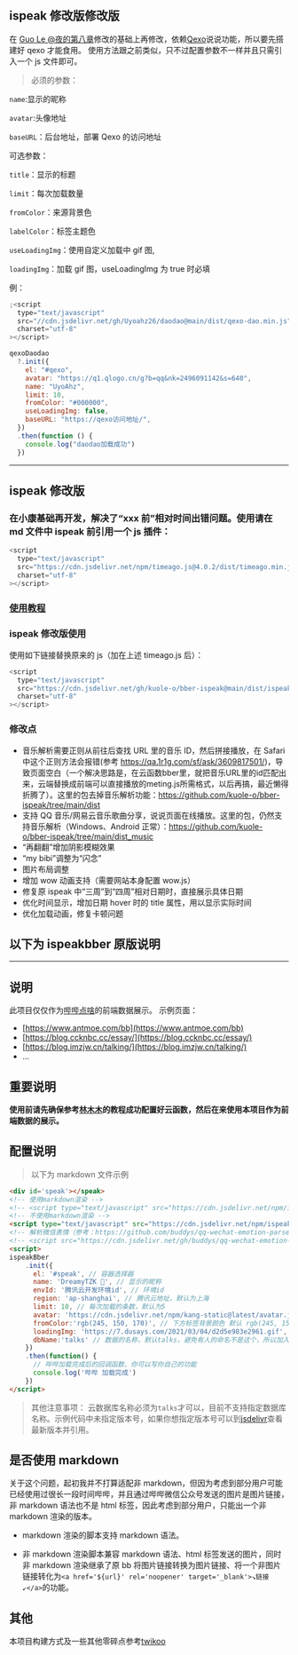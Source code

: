 ## ispeak 修改版修改版

在 [Guo Le @夜的第八章](https://guole.fun/)修改的基础上再修改，依赖[Qexo](https://github.com/Qexo/Qexo/wiki)说说功能，所以要先搭建好 qexo 才能食用。
使用方法跟之前类似，只不过配置参数不一样并且只需引入一个 js 文件即可。

> 必须的参数：

`name`:显示的昵称

`avatar`:头像地址

`baseURL`：后台地址，部署 Qexo 的访问地址

可选参数：

`title`：显示的标题

`limit`：每次加载数量

`fromColor`：来源背景色

`labelColor`：标签主题色

`useLoadingImg`：使用自定义加载中 gif 图,

`loadingImg`：加载 gif 图，useLoadingImg 为 true 时必填

例：

```js
;<script
  type="text/javascript"
  src="//cdn.jsdelivr.net/gh/Uyoahz26/daodao@main/dist/qexo-dao.min.js"
  charset="utf-8"
></script>

qexoDaodao
  ?.init({
    el: "#qexo",
    avatar: "https://q1.qlogo.cn/g?b=qq&nk=2496091142&s=640",
    name: "UyoAhz",
    limit: 10,
    fromColor: "#000000",
    useLoadingImg: false,
    baseURL: "https://qexo访问地址/",
  })
  .then(function () {
    console.log("daodao加载成功")
  })
```

---

## ispeak 修改版

### 在小康基础再开发，解决了“xxx 前”相对时间出错问题。使用请在 md 文件中 ispeak 前引用一个 js 插件：

```js
<script
  type="text/javascript"
  src="https://cdn.jsdelivr.net/npm/timeago.js@4.0.2/dist/timeago.min.js"
  charset="utf-8"
></script>
```

### [使用教程](https://guole.fun/posts/34234/)

### ispeak 修改版使用

使用如下链接替换原来的 js（加在上述 timeago.js 后）：

```js
<script
  type="text/javascript"
  src="https://cdn.jsdelivr.net/gh/kuole-o/bber-ispeak@main/dist/ispeak-bber.min.js"
  charset="utf-8"
></script>
```

### 修改点

- 音乐解析需要正则从前往后查找 URL 里的音乐 ID，然后拼接播放，在 Safari 中这个正则方法会报错(参考 https://qa.1r1g.com/sf/ask/3609817501/)，导致页面空白（一个解决思路是，在云函数bber里，就把音乐URL里的id匹配出来，云端替换成前端可以直接播放的meting.js所需格式，以后再搞，最近懒得折腾了）。这里的包去掉音乐解析功能：https://github.com/kuole-o/bber-ispeak/tree/main/dist
- 支持 QQ 音乐/网易云音乐歌曲分享，说说页面在线播放。这里的包，仍然支持音乐解析（Windows、Android 正常）：https://github.com/kuole-o/bber-ispeak/tree/main/dist_music
- “再翻翻”增加阴影模糊效果
- “my bibi”调整为“闪念”
- 图片布局调整
- 增加 wow 动画支持（需要网站本身配置 wow.js）
- 修复原 ispeak 中“三周”到“四周”相对日期时，直接展示具体日期
- 优化时间显示，增加日期 hover 时的 title 属性，用以显示实际时间
- 优化加载动画，修复卡顿问题

## 以下为 ispeakbber 原版说明

---

## 说明

此项目仅仅作为[哔哔点啥](https://immmmm.com/bb-by-wechat-pro/)的前端数据展示。
示例页面：

- [https://www.antmoe.com/bb](https://www.antmoe.com/bb)
- [https://blog.ccknbc.cc/essay/](https://blog.ccknbc.cc/essay/)
- [https://blog.imzjw.cn/talking/](https://blog.imzjw.cn/talking/)
- ...

## 重要说明

**使用前请先确保参考[林木木](https://immmmm.com/bb-by-wechat-pro/#%e6%89%8b%e5%8a%a8%e9%83%a8%e7%bd%b2%e5%88%9b%e5%bb%ba%e5%ba%94%e7%94%a8)的教程成功配置好云函数，然后在来使用本项目作为前端数据的展示。**

## 配置说明

> 以下为 markdown 文件示例

```markdown
<div id='speak'></speak>
<!-- 使用markdown渲染 -->
<!-- <script type="text/javascript" src="https://cdn.jsdelivr.net/npm/ispeak-bber/ispeak-bber-md.min.js" charset="utf-8" ></script> -->
<!-- 不使用markdown渲染 -->
<script type="text/javascript" src="https://cdn.jsdelivr.net/npm/ispeak-bber/ispeak-bber.min.js" charset="utf-8" ></script>
<!-- 解析微信表情（参考：https://github.com/buddys/qq-wechat-emotion-parser） -->
<!-- <script src="https://cdn.jsdelivr.net/gh/buddys/qq-wechat-emotion-parser@master/dist/qq-wechat-emotion-parser.min.js"></script> -->
<script>
ispeakBber
    .init({
      el: '#speak', // 容器选择器
      name: 'DreamyTZK 🦄', // 显示的昵称
      envId: '腾讯云开发环境id', // 环境id
      region: 'ap-shanghai', // 腾讯云地址，默认为上海
      limit: 10, // 每次加载的条数，默认为5
      avatar: 'https://cdn.jsdelivr.net/npm/kang-static@latest/avatar.jpg',
      fromColor:'rgb(245, 150, 170)', // 下方标签背景颜色 默认 rgb(245, 150, 170)
      loadingImg: 'https://7.dusays.com/2021/03/04/d2d5e983e2961.gif', // 自定义loading的图片，示例值为默认值
      dbName:'talks' // 数据的名称，默认talks，避免有人的命名不是这个，所以加入此配置字段。
    })
    .then(function() {
      // 哔哔加载完成后的回调函数，你可以写你自己的功能
      console.log('哔哔 加载完成')
    })
</script>
```

> 其他注意事项： 云数据库名称必须为`talks`才可以，目前不支持指定数据库名称。示例代码中未指定版本号，如果你想指定版本号可以到[jsdelivr](https://cdn.jsdelivr.net/npm/ispeak-bber/)查看最新版本并引用。

## 是否使用 markdown

关于这个问题，起初我并不打算适配非 markdown，但因为考虑到部分用户可能已经使用过很长一段时间哔哔，并且通过哔哔微信公众号发送的图片是图片链接，非 markdown 语法也不是 html 标签，因此考虑到部分用户，只能出一个非 markdown 渲染的版本。

- markdown 渲染的脚本支持 markdown 语法。

- 非 markdown 渲染脚本兼容 markdown 语法、html 标签发送的图片，同时非 markdown 渲染继承了原 bb 将图片链接转换为图片链接、将一个非图片链接转化为`<a href='${url}' rel='noopener' target='_blank'>↘链接↙</a>`的功能。

## 其他

本项目构建方式及一些其他零碎点参考[twikoo](https://github.com/imaegoo/twikoo)
